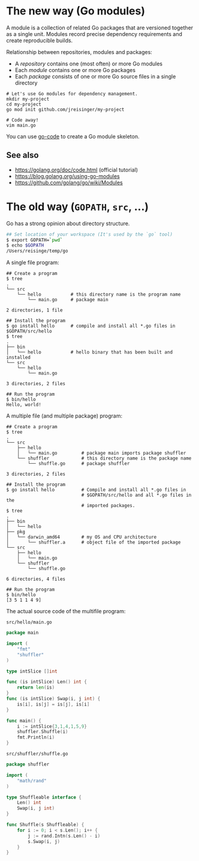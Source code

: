 # The new way (Go modules)

A module is a collection of related Go packages that are versioned together as a single unit. Modules record precise dependency requirements and create reproducible builds.

Relationship between repositories, modules and packages:

* A *repository* contains one (most often) or more Go modules
* Each *module* contains one or more Go packages
* Each *package* consists of one or more Go source files in a single directory

```
# Let's use Go modules for dependency management.
mkdir my-project
cd my-project
go mod init github.com/jreisinger/my-project

# Code away!
vim main.go
```

You can use [go-code](https://github.com/jreisinger/dotfiles/blob/master/bin/go-code) to create a Go module skeleton.

## See also

* https://golang.org/doc/code.html (official tutorial)
* https://blog.golang.org/using-go-modules
* https://github.com/golang/go/wiki/Modules

# The old way (`GOPATH`, `src`, ...)

Go has a strong opinion about directory structure.

```bash
## Set location of your workspace (It's used by the `go` tool)
$ export GOPATH=`pwd`
$ echo $GOPATH
/Users/reisinge/temp/go
```

A single file program:

```plain
## Create a program
$ tree
.
└── src
    └── hello           # this directory name is the program name
        └── main.go     # package main

2 directories, 1 file

## Install the program
$ go install hello      # compile and install all *.go files in $GOPATH/src/hello 
$ tree
.
├── bin
│   └── hello           # hello binary that has been built and installed
└── src
    └── hello
        └── main.go

3 directories, 2 files

## Run the program
$ bin/hello
Hello, world!
```

A multiple file (and multiple package) program:

```plain
## Create a program
$ tree
.
└── src
    ├── hello
    │   └── main.go         # package main imports package shuffler
    └── shuffler            # this directory name is the package name
        └── shuffle.go      # package shuffler

3 directories, 2 files

## Install the program
$ go install hello          # Compile and install all *.go files in 
                            # $GOPATH/src/hello and all *.go files in the
                            # imported packages.
$ tree
.
├── bin
│   └── hello
├── pkg
│   └── darwin_amd64        # my OS and CPU architecture
│       └── shuffler.a      # object file of the imported package
└── src
    ├── hello
    │   └── main.go
    └── shuffler
        └── shuffle.go

6 directories, 4 files

## Run the program
$ bin/hello
[3 5 1 1 4 9]
```

The actual source code of the multifile program:

`src/hello/main.go`

```go
package main

import (
	"fmt"
	"shuffler"
)

type intSlice []int

func (is intSlice) Len() int {
	return len(is)
}
func (is intSlice) Swap(i, j int) {
	is[i], is[j] = is[j], is[i]
}

func main() {
	i := intSlice{3,1,4,1,5,9}
	shuffler.Shuffle(i)
	fmt.Println(i)
}
```

`src/shuffler/shuffle.go`

```go
package shuffler

import (
	"math/rand"
)

type Shuffleable interface {
	Len() int
	Swap(i, j int)
}

func Shuffle(s Shuffleable) {
	for i := 0; i < s.Len(); i++ {
		j := rand.Intn(s.Len() - i)
		s.Swap(i, j)
	}
}
```

